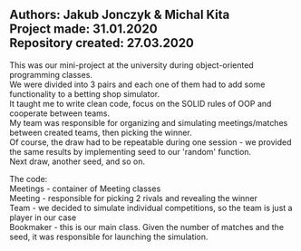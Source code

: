 Authors: Jakub Jonczyk & Michal Kita  
Project made: 31.01.2020  
Repository created: 27.03.2020  
---------------------------------  
  
This was our mini-project at the university during object-oriented programming classes.  
We were divided into 3 pairs and each one of them had to add some functionality to a betting shop simulator.  
It taught me to write clean code, focus on the SOLID rules of OOP and cooperate between teams.  
My team was responsible for organizing and simulating meetings/matches between created teams, then picking the winner.  
Of course, the draw had to be repeatable during one session - we provided the same results by implementing seed to our 'random' function.  
Next draw, another seed, and so on.  
  
The code:  
Meetings - container of Meeting classes  
Meeting - responsible for picking 2 rivals and revealing the winner  
Team - we decided to simulate individual competitions, so the team is just a player in our case  
Bookmaker - this is our main class. Given the number of matches and the seed, it was responsible for launching the simulation.  

